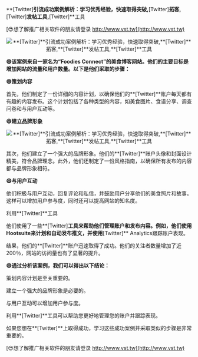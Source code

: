 **[Twitter]**引流成功案例解析：学习优秀经验，快速取得突破,**[Twitter]**拓客,**[Twitter]**发帖工具,**[Twitter]**工具

[😍想了解推广相关软件的朋友请登录 http://www.vst.tw](http://www.vst.tw)

 <center><img src="https://vst.tw/MP4/tuiguang/png/0.png" alt="**[Twitter]**引流成功案例解析：学习优秀经验，快速取得突破,**[Twitter]**拓客,**[Twitter]**发帖工具,**[Twitter]**工具"></center>

**😄该案例来自一家名为“Foodies Connect”的美食博客网站。他们的主要目标是增加网站的流量和用户数量。以下是他们采取的步骤：**

**😄策划内容**

首先，他们制定了一份详细的内容计划，以确保他们的**[Twitter]**账户每天都有有趣的内容发布。这个计划包括了各种类型的内容，如美食图片、食谱分享、调查问卷和与用户互动等。

**😄建立品牌形象**

 <center><img src="https://vst.tw/MP4/tuiguang/png/5.png" alt="**[Twitter]**引流成功案例解析：学习优秀经验，快速取得突破,**[Twitter]**拓客,**[Twitter]**发帖工具,**[Twitter]**工具"></center>

其次，他们建立了一个强大的品牌形象。他们的**[Twitter]**账户头像和封面设计精美，符合品牌理念。此外，他们还制定了一份风格指南，以确保所有发布的内容都与品牌形象相符。

**😄与用户互动**

他们积极与用户互动，回复评论和私信，并鼓励用户分享他们的美食照片和故事。这样可以增加用户参与度，同时还可以提高网站的知名度。

利用**[Twitter]**工具

他们使用了一些**[Twitter]**工具来帮助他们管理账户和发布内容。例如，他们使用Hootsuite来计划和自动发布推文，并使用**[Twitter]** Analytics跟踪账户表现。

结果，他们的**[Twitter]**账户迅速取得了成功。他们的关注者数量增加了近200％，网站的访问量也有了显著的提升。

**😄通过分析该案例，我们可以得出以下结论：**

策划内容计划是至关重要的。

建立一个强大的品牌形象是必要的。

与用户互动可以增加用户参与度。

利用**[Twitter]**工具可以帮助您更好地管理您的账户并跟踪表现。

如果您想在**[Twitter]**上取得成功，学习这些成功案例并采取类似的步骤是非常重要的。

[😍想了解推广相关软件的朋友请登录 http://www.vst.tw](http://www.vst.tw)



